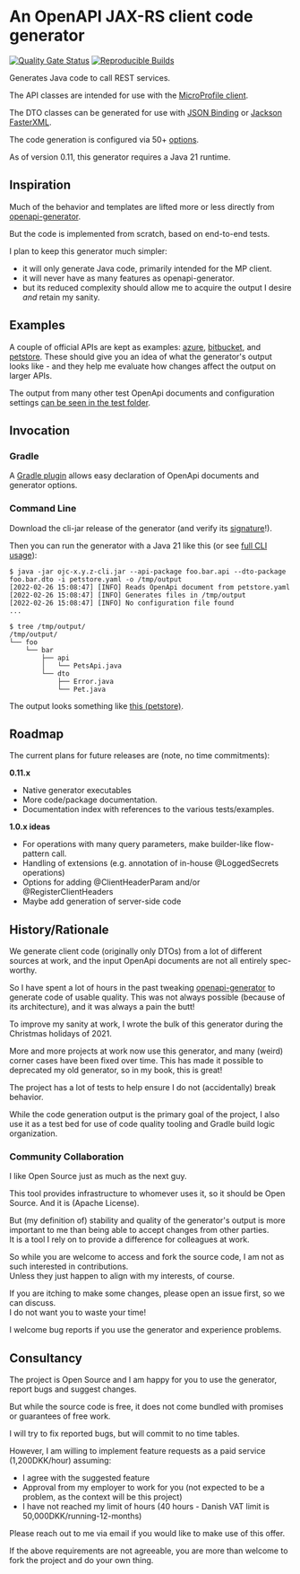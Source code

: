 # An OpenAPI JAX-RS client code generator

[![Quality Gate Status](https://sonarcloud.io/api/project_badges/measure?project=jskov_openapi-jaxrs-client&metric=alert_status)](https://sonarcloud.io/summary/new_code?id=jskov_openapi-jaxrs-client)
[![Reproducible Builds](https://img.shields.io/endpoint?url=https://raw.githubusercontent.com/jvm-repo-rebuild/reproducible-central/master/content/dk/mada/jaxrs/openapi-jaxrs-client/badge.json)](https://github.com/jvm-repo-rebuild/reproducible-central/blob/master/content/dk/mada/jaxrs/openapi-jaxrs-client/README.md)

Generates Java code to call REST services.

The API classes are intended for use with the [MicroProfile client](https://download.eclipse.org/microprofile/microprofile-rest-client-3.0/microprofile-rest-client-spec-3.0.html).

The DTO classes can be generated for use with [JSON Binding](https://javaee.github.io/jsonb-spec/) or [Jackson FasterXML](https://github.com/FasterXML/jackson-docs).  

The code generation is configured via 50+ [options](./src/docs/Configuration.md).

As of version 0.11, this generator requires a Java 21 runtime.

## Inspiration

Much of the behavior and templates are lifted more or less directly from [openapi-generator](https://github.com/OpenAPITools/openapi-generator).

But the code is implemented from scratch, based on end-to-end tests.

I plan to keep this generator much simpler:

 * it will only generate Java code, primarily intended for the MP client.
 * it will never have as many features as openapi-generator.
 * but its reduced complexity should allow me to acquire the output I desire *and* retain my sanity.

## Examples

A couple of official APIs are kept as examples: [azure](./modules/generator/src/test/java/mada/tests/e2e/examples/azure), [bitbucket](./modules/generator/src/test/java/mada/tests/e2e/examples/bitbucket), and [petstore](./modules/generator/src/test/java/mada/tests/e2e/examples/petstore).
These should give you an idea of what the generator's output looks like - and they help me evaluate how changes affect the output on larger APIs.

The output from many other test OpenApi documents and configuration settings [can be seen in the test folder](./modules/generator/src/test/java/mada/tests/e2e).

## Invocation

### Gradle

A [Gradle plugin](./src/docs/Gradle.md) allows easy declaration of OpenApi documents and generator options.

### Command Line

Download the cli-jar release of the generator (and verify its [signature](./src/docs/VerifySigning.md)!).

Then you can run the generator with a Java 21 like this (or see [full CLI usage](./src/docs/Cli.md)):

```console
$ java -jar ojc-x.y.z-cli.jar --api-package foo.bar.api --dto-package foo.bar.dto -i petstore.yaml -o /tmp/output
[2022-02-26 15:08:47] [INFO] Reads OpenApi document from petstore.yaml 
[2022-02-26 15:08:47] [INFO] Generates files in /tmp/output 
[2022-02-26 15:08:47] [INFO] No configuration file found
...

$ tree /tmp/output/
/tmp/output/
└── foo
    └── bar
        ├── api
        │   └── PetsApi.java
        └── dto
            ├── Error.java
            └── Pet.java
```

The output looks something like [this (petstore)](./modules/generator/src/test/java/mada/tests/e2e/examples/petstore).


## Roadmap

The current plans for future releases are (note, no time commitments):

**0.11.x**

* Native generator executables
* More code/package documentation.
* Documentation index with references to the various tests/examples.

**1.0.x ideas**

* For operations with many query parameters, make builder-like flow-pattern call.
* Handling of extensions (e.g. annotation of in-house @LoggedSecrets operations)
* Options for adding @ClientHeaderParam and/or @RegisterClientHeaders
* Maybe add generation of server-side code

## History/Rationale

We generate client code (originally only DTOs) from a lot of different sources at work, and the input OpenApi documents are not all entirely spec-worthy.

So I have spent a lot of hours in the past tweaking [openapi-generator](https://github.com/OpenAPITools/openapi-generator) to generate code of usable quality.
This was not always possible (because of its architecture), and it was always a pain the butt!

To improve my sanity at work, I wrote the bulk of this generator during the Christmas holidays of 2021.

More and more projects at work now use this generator, and many (weird) corner cases have been fixed over time.
This has made it possible to deprecated my old generator, so in my book, this is great!

The project has a lot of tests to help ensure I do not (accidentally) break behavior.

While the code generation output is the primary goal of the project, I also use it as a test bed for use of code quality tooling and Gradle build logic organization.

### Community Collaboration

I like Open Source just as much as the next guy.

This tool provides infrastructure to whomever uses it, so it should be Open Source. And it is (Apache License).

But (my definition of) stability and quality of the generator's output is more important to me than being able to accept changes from other parties.  
It is a tool I rely on to provide a difference for colleagues at work.

So while you are welcome to access and fork the source code, I am not as such interested in contributions.  
Unless they just happen to align with my interests, of course.

If you are itching to make some changes, please open an issue first, so we can discuss.  
I do not want you to waste your time!

I welcome bug reports if you use the generator and experience problems.

## Consultancy

The project is Open Source and I am happy for you to use the generator, report bugs and suggest changes.

But while the source code is free, it does not come bundled with promises or guarantees of free work.

I will try to fix reported bugs, but will commit to no time tables.

However, I am willing to implement feature requests as a paid service (1,200DKK/hour) assuming:

* I agree with the suggested feature
* Approval from my employer to work for you (not expected to be a problem, as the context will be this project)
* I have not reached my limit of hours (40 hours - Danish VAT limit is 50,000DKK/running-12-months)

Please reach out to me via email if you would like to make use of this offer.

If the above requirements are not agreeable, you are more than welcome to fork the project and do your own thing.
